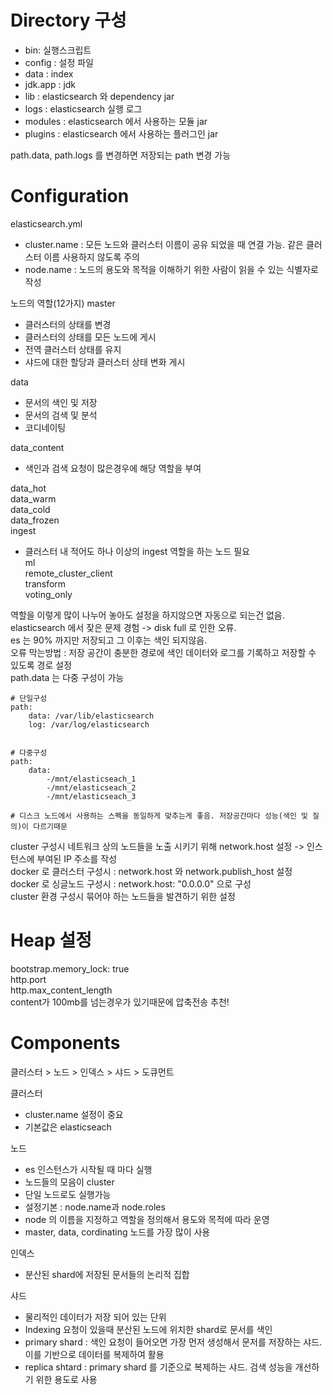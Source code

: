 # Directory 구성
- bin: 실행스크립트
- config : 설정 파일
- data : index
- jdk.app : jdk
- lib : elasticsearch 와 dependency jar
- logs : elasticsearch 실행 로그
- modules : elasticsearch 에서 사용하는 모듈 jar
- plugins : elasticsearch 에서 사용하는 플러그인 jar

path.data, path.logs 를 변경하면 저장되는 path 변경 가능  

# Configuration
 elasticsearch.yml
 - cluster.name : 모든 노드와 클러스터 이름이 공유 되었을 때 연결 가능. 같은 클러스터 이름 사용하지 않도록 주의
 - node.name : 노드의 용도와 목적을 이해하기 위한 사람이 읽을 수 있는 식별자로 작성  

 노드의 역할(12가지)
 master
 - 클러스터의 상태를 변경
 - 클러스터의 상태를 모든 노드에 게시
 - 전역 클러스터 상태를 유지
 - 샤드에 대한 할당과 클러스터 상태 변화 게시

 data
 - 문서의 색인 및 저장
 - 문서의 검색 및 분석
 - 코디네이팅

 data_content
 - 색인과 검색 요청이 많은경우에 해당 역할을 부여

 data_hot  
 data_warm  
 data_cold  
 data_frozen  
 ingest
 - 클러스터 내 적어도 하나 이상의 ingest 역할을 하는 노드 필요  
 ml  
 remote_cluster_client  
 transform  
 voting_only  

역할을 이렇게 많이 나누어 놓아도 설정을 하지않으면 자동으로 되는건 없음.  
elasticsearch 에서 잦은 문제 경험 -> disk full 로 인한 오류.    
es 는 90% 까지만 저장되고 그 이후는 색인 되지않음.  
오류 막는방법 : 저장 공간이 충분한 경로에 색인 데이터와 로그를 기록하고 저장할 수 있도록 경로 설정  
path.data 는 다중 구성이 가능 

```
# 단일구성
path:  
    data: /var/lib/elasticsearch  
    log: /var/log/elasticsearch  


# 다중구성
path:
    data:
        -/mnt/elasticseach_1
        -/mnt/elasticseach_2
        -/mnt/elasticseach_3

# 디스크 노드에서 사용하는 스펙을 동일하게 맞추는게 좋음. 저장공간마다 성능(색인 및 질의)이 다르기때문
```

cluster 구성시 네트워크 상의 노드들을 노출 시키기 위해 network.host 설정 -> 인스턴스에 부여된 IP 주소를 작성  
docker 로 클러스터 구성시 : network.host 와 network.publish_host 설정  
docker 로 싱글노드 구성시 : network.host: "0.0.0.0" 으로 구성  
cluster 환경 구성시 묶어야 하는 노드들을 발견하기 위한 설정  

# Heap 설정
bootstrap.memory_lock: true  
http.port  
http.max_content_length  
content가 100mb를 넘는경우가 있기때문에 압축전송 추천!

# Components
클러스터 > 노드 > 인덱스 > 샤드 > 도큐먼트  

클러스터
- cluster.name 설정이 중요
- 기본값은 elasticseach

노드
- es 인스턴스가 시작될 때 마다 실행
- 노드들의 모음이 cluster
- 단일 노드로도 실행가능
- 설정기본 : node.name과 node.roles
- node 의 이름을 지정하고 역할을 정의해서 용도와 목적에 따라 운영
- master, data, cordinating 노드를 가장 많이 사용

인덱스
- 분산된 shard에 저장된 문서들의 논리적 집합

샤드
- 물리적인 데이터가 저장 되어 있는 단위
- Indexing 요청이 있을때 분산된 노드에 위치한 shard로 문서를 색인
- primary shard : 색인 요청이 들어오면 가장 먼저 생성해서 문저를 저장하는 샤드. 이를 기반으로 데이터를 복제하여 활용
- replica shtard : primary shard 를 기준으로 복제하는 샤드. 검색 성능을 개선하기 위한 용도로 사용